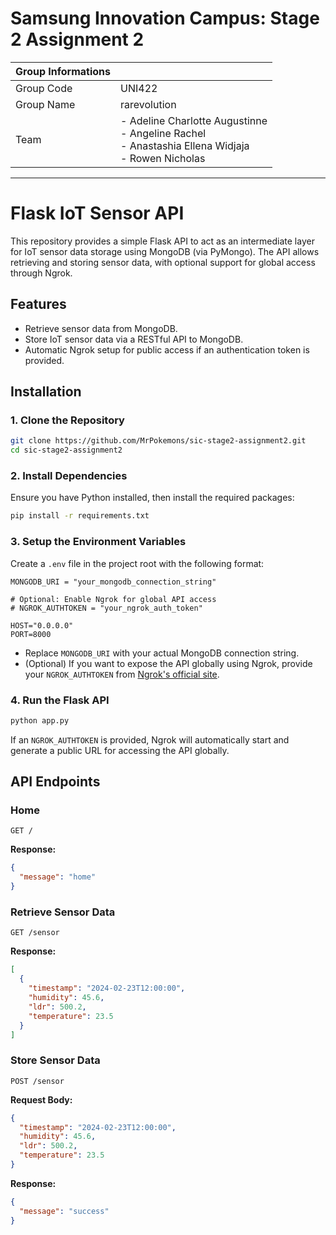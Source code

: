 # Samsung Innovation Campus: Stage 2 Assignment 2

| Group Informations  |   |
|---------------|---------------|
| Group Code  | UNI422  |
| Group Name  | rarevolution  |
| Team  | - Adeline Charlotte Augustinne<br>- Angeline Rachel<br>- Anastashia Ellena Widjaja<br>- Rowen Nicholas    |

---

# Flask IoT Sensor API

This repository provides a simple Flask API to act as an intermediate layer for IoT sensor data storage using MongoDB (via PyMongo). The API allows retrieving and storing sensor data, with optional support for global access through Ngrok.

## Features
- Retrieve sensor data from MongoDB.
- Store IoT sensor data via a RESTful API to MongoDB.
- Automatic Ngrok setup for public access if an authentication token is provided.

## Installation

### 1. Clone the Repository
```sh
git clone https://github.com/MrPokemons/sic-stage2-assignment2.git
cd sic-stage2-assignment2
```

### 2. Install Dependencies
Ensure you have Python installed, then install the required packages:
```sh
pip install -r requirements.txt
```

### 3. Setup the Environment Variables
Create a `.env` file in the project root with the following format:
```
MONGODB_URI = "your_mongodb_connection_string"

# Optional: Enable Ngrok for global API access
# NGROK_AUTHTOKEN = "your_ngrok_auth_token"

HOST="0.0.0.0"
PORT=8000
```
- Replace `MONGODB_URI` with your actual MongoDB connection string.
- (Optional) If you want to expose the API globally using Ngrok, provide your `NGROK_AUTHTOKEN` from [Ngrok's official site](https://ngrok.com/).

### 4. Run the Flask API
```sh
python app.py
```

If an `NGROK_AUTHTOKEN` is provided, Ngrok will automatically start and generate a public URL for accessing the API globally.

## API Endpoints

### Home
```http
GET /
```
**Response:**
```json
{
  "message": "home"
}
```

### Retrieve Sensor Data
```http
GET /sensor
```
**Response:**
```json
[
  {
    "timestamp": "2024-02-23T12:00:00",
    "humidity": 45.6,
    "ldr": 500.2,
    "temperature": 23.5
  }
]
```

### Store Sensor Data
```http
POST /sensor
```
**Request Body:**
```json
{
  "timestamp": "2024-02-23T12:00:00",
  "humidity": 45.6,
  "ldr": 500.2,
  "temperature": 23.5
}
```
**Response:**
```json
{
  "message": "success"
}
```

